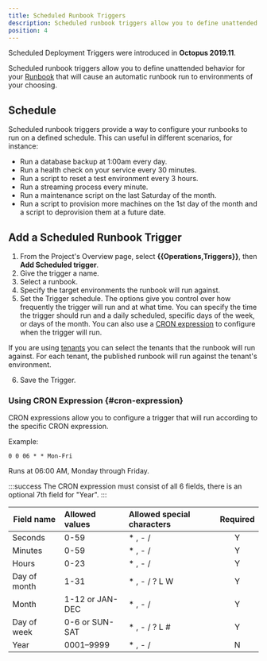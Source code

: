 ```yaml
---
title: Scheduled Runbook Triggers
description: Scheduled runbook triggers allow you to define unattended behavior for your runbook that will cause an automatic runbook run to environments of your choosing.
position: 4
---
```


Scheduled Deployment Triggers were introduced in **Octopus 2019.11**.


Scheduled runbook triggers allow you to define unattended behavior for your [Runbook](/docs/operations-runbooks/index.md) that will cause an automatic runbook run to environments of your choosing.

## Schedule

Scheduled runbook triggers provide a way to configure your runbooks to run on a defined schedule. This can useful in different scenarios, for instance:

* Run a database backup at 1:00am every day.
* Run a health check on your service every 30 minutes.
* Run a script to reset a test environment every 3 hours.
* Run a streaming process every minute.
* Run a maintenance script on the last Saturday of the month.
* Run a script to provision more machines on the 1st day of the month and a script to deprovision them at a future date.


## Add a Scheduled Runbook Trigger

1. From the Project's Overview page, select **{{Operations,Triggers}}**, then **Add Scheduled trigger**.
2. Give the trigger a name.
3. Select a runbook.
4. Specify the target environments the runbook will run against.
5. Set the Trigger schedule. The options give you control over how frequently the trigger will run and at what time. You can specify the time the trigger should run and a daily scheduled, specific days of the week, or days of the month. You can also use a [CRON expression](#cron-expression) to configure when the trigger will run.

If you are using [tenants](/docs/deployment-patterns/multi-tenant-deployments/index.md) you can select the tenants that the runbook will run against. For each tenant, the published runbook will run against the tenant's environment. 

6. Save the Trigger.

### Using CRON Expression {#cron-expression}

CRON expressions allow you to configure a trigger that will run according to the specific CRON expression.

Example:

`0 0 06 * * Mon-Fri`

Runs at 06:00 AM, Monday through Friday.

:::success
The CRON expression must consist of all 6 fields, there is an optional 7th field for "Year".
:::

| Field name    | Allowed values       | Allowed special characters  | Required |
| ------------- |:-------------------- |:--------------------------- | :------: |
| Seconds       | 0-59                 | * , - /                     | Y        |
| Minutes       | 0-59                 | * , - /                     | Y        |
| Hours         | 0-23                 | * , - /                     | Y        |
| Day of month  | 1-31                 | * , - / ? L W               | Y        |
| Month         | 1-12 or JAN-DEC      | * , - /                     | Y        |
| Day of week   | 0-6 or SUN-SAT       | * , - / ? L #               | Y        |
| Year          | 0001–9999            | * , - /                     | N        |
